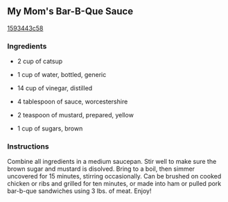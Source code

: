 ## My Mom's Bar-B-Que Sauce

[1593443c58](http://www.food.com/recipe/my-moms-bar-b-que-sauce-246792)

### Ingredients

 - 2 cup of catsup

 - 1 cup of water, bottled, generic

 - 14 cup of vinegar, distilled

 - 4 tablespoon of sauce, worcestershire

 - 2 teaspoon of mustard, prepared, yellow

 - 1 cup of sugars, brown

### Instructions

Combine all ingredients in a medium saucepan. Stir well to make sure the brown sugar and mustard is disolved. Bring to a boil, then simmer uncovered for 15 minutes, stirring occasionally. Can be brushed on cooked chicken or ribs and grilled for ten minutes, or made into ham or pulled pork bar-b-que sandwiches using 3 lbs. of meat. Enjoy!